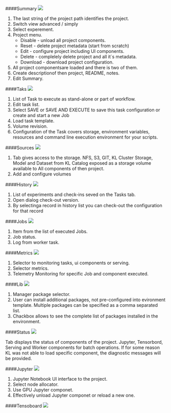 
####Summary 
![](../img/tutorials/project_page/i1.png)

1. The last string of the project path identifies the project.
2. Switch view advanced / simply 
3. Select experement.
4. Project menu. 
    * Disable - unload all project components. 
    * Reset - delete project metadata (start from scratch)
    * Edit - configure project including UI components.
    * Delete - complelely delete project and all it`s metadata.
    * Download - download project configuration.
5. All project componentsare loaded and there is two of them.
6. Create descriptionof then project, README, notes.
7. Edit Summary.

####Taks 
![](../img/tutorials/project_page/i2.png)

1. List of Task to execute as stand-alone or part of workflow.
2. Edit task list.
3. Select SAVE or SAVE AND EXECUTE to save this task configuration or create and start a new Job
4. Load task template.
5. Volume revision.
6. Configuration of the Task covers storage, environment variables, resources and command line execution environment for your scripts.

####Sources 
![](../img/tutorials/project_page/sources.png)

1. Tab gives access to the storage. NFS, S3, GIT, KL Cluster Storage, Model and Dataset from KL Catalog exposed as a storage volume available to All components of then project.
2. Add and configure volumes

####History 
![](../img/tutorials/project_page/history.png)

1. List of experiments and check-ins seved on the Tasks tab.
2. Open dialog check-out version.
3. By selectinga record in history list you can check-out the configuration for that record

####Jobs 
![](../img/tutorials/project_page/jobs.png)

1. Item from the list of executed Jobs.
2. Job status.
3. Log from worker task.

####Metrics 
![](../img/tutorials/project_page/metrics.png)

1. Selector to monitoring tasks, ui components or serving.
2. Selector metrics.
3. Telemetry Monitoring for specific Job and component executed.

####Lib 
![](../img/tutorials/project_page/lib.png)

1. Manager package selector. 
2. User can install additional packages, not pre-configured into evironment template. Multiple packages can be specified as a comma separated list. 
3. Chackbox allows to see the complete list of packages installed in the environment.

####Status
![](../img/tutorials/project_page/status.png)

Tab displays the status of components of the project. Jupyter, Tensorbord, Serving and Worker components for batch operations. If for some reason KL was not able to load specific component, the diagnostic messages will be provided.

####Jupyter
![](../img/tutorials/project_page/jupyter.png)

1. Jupyter Notebook UI interface to the project.
2. Select node allocator.
3. Use GPU Jupyter componet.
4. Effectively unload Jupyter componet or reload a new one.

####Tensoboard
![](../img/tutorials/project_page/img10.png)



<!-- ####Summary  -->
<!-- ![](../img/tutorials/project_page/img1.png) -->

<!-- ####Taks  -->
<!-- ![](../img/tutorials/project_page/img2.png) -->

<!-- ####Sources  -->
<!-- ![](../img/tutorials/project_page/img3.png) -->

<!-- ####History  -->
<!-- ![](../img/tutorials/project_page/img4.png) -->

<!-- ####Jobs  -->
<!-- ![](../img/tutorials/project_page/img5.png) -->

<!-- ####Metrics  -->
<!-- ![](../img/tutorials/project_page/img6.png) -->

<!-- ####Lib  -->
<!-- ![](../img/tutorials/project_page/img7.png) -->

<!-- ####Status -->
<!-- ![](../img/tutorials/project_page/img8.png) -->

 <!-- ####Jupyter -->
 <!-- ![](../img/tutorials/project_page/img9.png) -->

<!-- ####Tensoboard -->
<!-- ![](../img/tutorials/project_page/img10.png) -->
